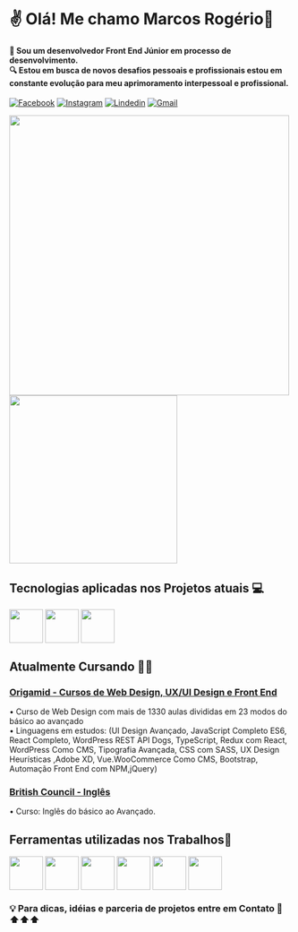 <h1>✌️ Olá! Me chamo Marcos Rogério🕺</h1>
<h4>👶 Sou um desenvolvedor Front End Júnior em processo de desenvolvimento.<br> 🔍 Estou em busca de novos desafios pessoais e profissionais estou em constante evolução para meu aprimoramento interpessoal e profissional.</h4>

[![Facebook](https://img.shields.io/badge/Facebook-1877F2?style=for-the-badge&logo=facebook&logoColor=white)](https://www.facebook.com/Mrdses)
[![Instagram](https://img.shields.io/badge/Instagram-E4405F?style=for-the-badge&logo=instagram&logoColor=white)](https://www.instagram.com/_marcosrogerio/)
[![Lindedin](https://img.shields.io/badge/LinkedIn-0077B5?style=for-the-badge&logo=linkedin&logoColor=white)](linkedin.com/in/marcosrogeriosousa)
[![Gmail](https://img.shields.io/badge/Gmail-D14836?style=for-the-badge&logo=gmail&logoColor=white)](contato.mrdses@gmail.com)

<img  width="500px" src="https://github-readme-stats.vercel.app/api?username=marcosrogeriosouza&show_icons=true&theme=dark"/><img  width="300px" src="https://github-readme-stats.vercel.app/api/top-langs/?username=marcosrogeriosouza&hide=shell&theme=dark"/>



<h2>Tecnologias aplicadas nos Projetos atuais 💻</h2> 
<div>
<img align="center" width="60" src="https://cdn.jsdelivr.net/gh/devicons/devicon/icons/html5/html5-original-wordmark.svg"/>
<img align="center" width="60" src="https://cdn.jsdelivr.net/gh/devicons/devicon/icons/css3/css3-original-wordmark.svg"/>
<img align="center" width="60" src="https://cdn.jsdelivr.net/gh/devicons/devicon/icons/javascript/javascript-original.svg"/>
</div>

##

<h2>Atualmente Cursando 👨‍💻</h2>
<h3><u>Origamid - Cursos de Web Design, UX/UI Design e Front End</u></h3>
• Curso de Web Design com mais de 1330 aulas divididas em 23 modos do básico ao avançado
<br>
• Linguagens em estudos: (UI Design Avançado, JavaScript Completo ES6, React Completo, WordPress REST API Dogs, TypeScript, Redux com React, WordPress Como CMS, Tipografia Avançada, CSS com SASS, UX Design Heurísticas ,Adobe XD, Vue.WooCommerce Como CMS, Bootstrap, Automação Front End com NPM,jQuery)

<h3><u>British Council  - Inglês</u></h3>
• Curso: Inglês do básico ao Avançado.

<h2>Ferramentas utilizadas nos Trabalhos🔧</h2>
<div>
<img align="center" width="60" src="https://cdn.jsdelivr.net/gh/devicons/devicon/icons/vscode/vscode-original.svg" />
<img align="center" width="60" src="https://cdn.jsdelivr.net/gh/devicons/devicon/icons/github/github-original.svg" />
<img align="center" width="60" src="https://cdn.jsdelivr.net/gh/devicons/devicon/icons/figma/figma-original.svg" />
<img align="center" width="60" src="https://cdn.jsdelivr.net/gh/devicons/devicon/icons/canva/canva-original.svg" />
<img align="center" width="60" src="https://cdn.jsdelivr.net/gh/devicons/devicon/icons/gimp/gimp-original.svg" />
<img align="center" width="60" src="https://cdn.jsdelivr.net/gh/devicons/devicon/icons/chrome/chrome-original.svg" />
</div>

<h3>💡 Para dicas, idéias e parceria de projetos entre em Contato  📲⬆️⬆️⬆️</h3> 
